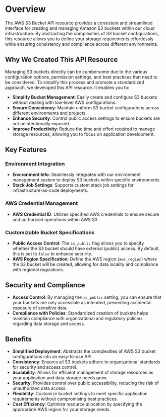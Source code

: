 # Overview

The AWS S3 Bucket API resource provides a consistent and streamlined interface for creating and managing Amazon S3 buckets within our cloud infrastructure. By abstracting the complexities of S3 bucket configurations, this resource allows you to define your storage requirements effortlessly while ensuring consistency and compliance across different environments.

## Why We Created This API Resource

Managing S3 buckets directly can be cumbersome due to the various configuration options, permission settings, and best practices that need to be considered. To simplify this process and promote a standardized approach, we developed this API resource. It enables you to:

- **Simplify Bucket Management**: Easily create and configure S3 buckets without dealing with low-level AWS configurations.
- **Ensure Consistency**: Maintain uniform S3 bucket configurations across different environments and projects.
- **Enhance Security**: Control public access settings to ensure buckets are not unintentionally exposed.
- **Improve Productivity**: Reduce the time and effort required to manage storage resources, allowing you to focus on application development.

## Key Features

### Environment Integration

- **Environment Info**: Seamlessly integrates with our environment management system to deploy S3 buckets within specific environments.
- **Stack Job Settings**: Supports custom stack job settings for infrastructure-as-code deployments.

### AWS Credential Management

- **AWS Credential ID**: Utilizes specified AWS credentials to ensure secure and authorized operations within AWS S3.

### Customizable Bucket Specifications

- **Public Access Control**: The `is_public` flag allows you to specify whether the S3 bucket should have external (public) access. By default, this is set to `false` to enhance security.
- **AWS Region Specification**: Define the AWS region (`aws_region`) where the S3 bucket will be created, allowing for data locality and compliance with regional regulations.

## Security and Compliance

- **Access Control**: By managing the `is_public` setting, you can ensure that your buckets are only accessible as intended, preventing accidental exposure of sensitive data.
- **Compliance with Policies**: Standardized creation of buckets helps maintain compliance with organizational and regulatory policies regarding data storage and access.

## Benefits

- **Simplified Deployment**: Abstracts the complexities of AWS S3 bucket configurations into an easy-to-use API.
- **Consistency**: Ensures all S3 buckets adhere to organizational standards for security and access control.
- **Scalability**: Allows for efficient management of storage resources as your application and data storage needs grow.
- **Security**: Provides control over public accessibility, reducing the risk of unauthorized data access.
- **Flexibility**: Customize bucket settings to meet specific application requirements without compromising best practices.
- **Cost Efficiency**: Optimize resource allocation by specifying the appropriate AWS region for your storage needs.